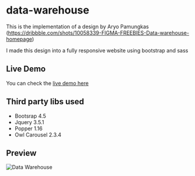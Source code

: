 # data-warehouse

This is the implementation of a design by Aryo Pamungkas (https://dribbble.com/shots/10058339-FIGMA-FREEBIES-Data-warehouse-homepage)

I made this design into a fully responsive website using bootstrap and sass

## Live Demo

You can check the [live demo here](https://riadz.github.io/data-warehouse/)

## Third party libs used

* Bootsrap 4.5
* Jquery 3.5.1
* Popper 1.16
* Owl Carousel 2.3.4

## Preview

![Data Warehouse](https://cdn.dribbble.com/users/404195/screenshots/10058339/media/de27c8e94c46e46018c150ecc1ea8ea3.jpg)
